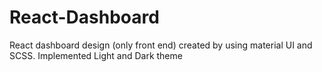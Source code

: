 # React-Dashboard
React dashboard design (only front end) created by using material UI and SCSS. Implemented Light and Dark theme
